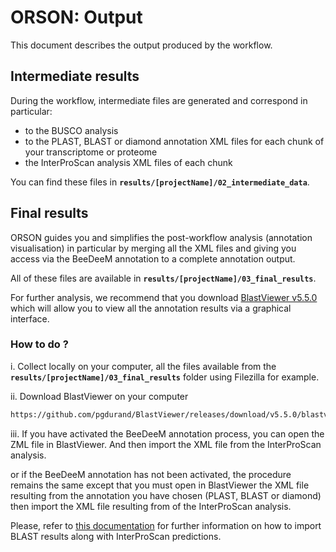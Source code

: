 # ORSON: Output

This document describes the output produced by the workflow.

## Intermediate results

During the workflow, intermediate files are generated and correspond in particular:
- to the BUSCO analysis
- to the PLAST, BLAST or diamond annotation XML files for each chunk of your transcriptome or proteome
- the InterProScan analysis XML files of each chunk 

You can find these files in **`results/[projectName]/02_intermediate_data`**.

## Final results

ORSON guides you and simplifies the post-workflow analysis (annotation visualisation) in particular by merging all the XML files and giving you access via the BeeDeeM annotation to a complete annotation output.

All of these files are available in **`results/[projectName]/03_final_results`**.

For further analysis, we recommend that you download [BlastViewer v5.5.0](https://github.com/pgdurand/BlastViewer) which will allow you to view all the annotation results via a graphical interface.

### How to do ?

i. Collect locally on your computer, all the files available from the **`results/[projectName]/03_final_results`** folder using Filezilla for example.
 
ii. Download BlastViewer on your computer

```bash
https://github.com/pgdurand/BlastViewer/releases/download/v5.5.0/blastviewer-5.5.0.jar
```

iii. If you have activated the BeeDeeM annotation process, you can open the ZML file in BlastViewer. And then import the XML file from the InterProScan analysis.

or if the BeeDeeM annotation has not been activated, the procedure remains the same except that you must open in BlastViewer the XML file resulting from the annotation you have chosen (PLAST, BLAST or diamond) then import the XML file resulting from of the InterProScan analysis.

Please, refer to [this documentation](https://github.com/pgdurand/BlastViewer/wiki/InterProScan-data-import) for further information on how to import BLAST results along with InterProScan predictions.
